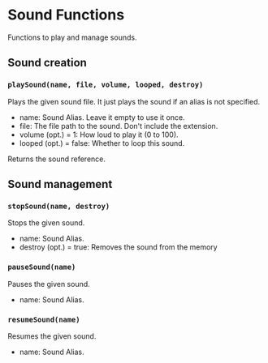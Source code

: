 # Sound Functions

Functions to play and manage sounds.

## Sound creation

### `playSound(name, file, volume, looped, destroy)`

Plays the given sound file. It just plays the sound if an alias is not specified.

- name: Sound Alias. Leave it empty to use it once.
- file: The file path to the sound. Don't include the extension.
- volume (opt.) = 1: How loud to play it (0 to 100).
- looped (opt.) = false: Whether to loop this sound.

Returns the sound reference.

## Sound management

### `stopSound(name, destroy)`

Stops the given sound.

- name: Sound Alias.
- destroy (opt.) = true: Removes the sound from the memory

### `pauseSound(name)`

Pauses the given sound.

- name: Sound Alias.

### `resumeSound(name)`

Resumes the given sound.

- name: Sound Alias.
